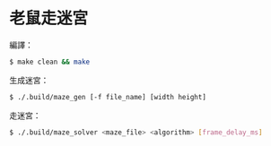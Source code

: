 # 老鼠走迷宮

編譯：

```bash
$ make clean && make
```

生成迷宮：

```bash
$ ./.build/maze_gen [-f file_name] [width height]
```

走迷宮：

```bash
$ ./.build/maze_solver <maze_file> <algorithm> [frame_delay_ms]
```